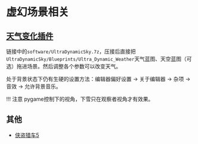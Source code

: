 # 虚幻场景相关

## [天气变化插件](https://pan.baidu.com/s/1n2fJvWff4pbtMe97GOqtvQ?pwd=hutb)  
链接中的`software/UltraDynamicSky.7z`，压接后直接把`UltraDynamicSky/Blueprints/Ultra_Dynamic_Weather`天气蓝图、天空蓝图（可选）拖进场景。然后调整各个参数可以改变天气。

处于背景状态下仍有生硬的设置方法：编辑器偏好设置 -> 关于编辑器 -> 杂项 -> 音效 -> 允许背景音乐。

!!! 注意
    pygame控制下的视角，下雪只在观察者视角才有效果。

## 其他
* [侠盗猎车5](https://github.com/OpenHUTB/gta5)





